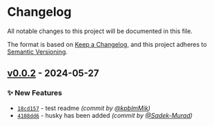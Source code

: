 # Changelog
All notable changes to this project will be documented in this file.

The format is based on [Keep a Changelog](https://keepachangelog.com/en/1.0.0/),
and this project adheres to [Semantic Versioning](https://semver.org/spec/v2.0.0.html).

## [v0.0.2] - 2024-05-27
### :sparkles: New Features
- [`18cd157`](https://github.com/Ki-Blog/BlogMitDashboard/commit/18cd157d0d1ffe57798444ca701e1467a2908a0b) - test readme *(commit by [@kpblmMik](https://github.com/kpblmMik))*
- [`4108dd6`](https://github.com/Ki-Blog/BlogMitDashboard/commit/4108dd6fe7caec75078d987be071865976a66a9b) - husky has been added *(commit by [@Sadek-Murad](https://github.com/Sadek-Murad))*

[v0.0.2]: https://github.com/Ki-Blog/BlogMitDashboard/compare/v0.0.1...v0.0.2

